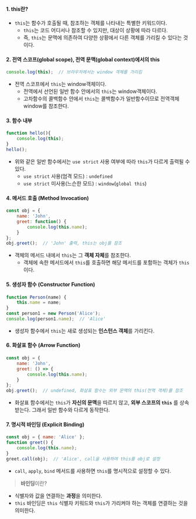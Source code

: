 
#### 1. this란?

- `this`는 함수가 호출될 때, 참조하는 객체를 나타내는 특별한 키워드이다.
	- `this`는 코드 어디서나 참조할 수 있지만, 대상이 상황에 따라 다르다.
	- 즉, `this`는 문맥에 의존하여 다양한 상황에서 다른 객체를 가리킬 수 있다는 것이다.


#### 2. 전역 스코프(global scope), 전역 문맥(global context)에서의 this

```js
console.log(this);  // 브라우저에서는 window 객체를 가리킴
```
- 전역 스코프에서 `this`는 window객체이다.
	- 전역에서 선언된 일반 함수 안에서의 `this`는 window객체이다.
	- 고차함수의 콜백함수 안에서 `this`는 콜백함수가 일반함수이므로 전역객체 window를 참조한다.

#### 3. 함수 내부

```js
function hello(){
	console.log(this);
}
hello();
```
- 위와 같은 일반 함수에서는 `use strict` 사용 여부에 따라 `this`가 다르게 출력될 수 있다.
	- `use strict` 사용(엄격 모드) : `undefined`
	- `use strict` 미사용(느슨한 모드) : `window`(`global this`)

#### 4. 메서드 호출 (Method Invocation)

```js
const obj = {
    name: 'John',
    greet: function() {
        console.log(this.name);
    }
};
obj.greet();  // 'John' 출력, this는 obj를 참조
```
- 객체의 메서드 내에서 `this`는 그 **객체 자체**를 참조한다.
	- 객체에 속한 메서드에서 `this`를 호출하면 해당 메서드를 포함하는 객체가 `this`이다.


#### 5. 생성자 함수 (Constructor Function)

```js
function Person(name) {
    this.name = name;
}
const person1 = new Person('Alice');
console.log(person1.name);  // 'Alice'
```
- 생성자 함수에서 `this`는 새로 생성되는 **인스턴스 객체**를 가리킨다.


#### 6. 화살표 함수 (Arrow Function)

```js
const obj = {
    name: 'John',
    greet: () => {
        console.log(this.name);
    }
};
obj.greet();  // undefined, 화살표 함수는 외부 문맥의 this(전역 객체)를 참조
```
- 화살표 함수에서는 `this`가 **자신의 문맥**을 따르지 않고, **외부 스코프의 `this`** 를 상속받는다. 그래서 일반 함수와 다르게 동작한다.


#### 7. 명시적 바인딩 (Explicit Binding)

```js
const obj = { name: 'Alice' };
function greet() {
    console.log(this.name);
}
greet.call(obj);  // 'Alice', call을 사용하여 this를 obj로 설정
```
- `call`, `apply`, `bind` 메서드를 사용하면 `this`를 명시적으로 설정할 수 있다.

> **바인딩**이란?
- 식별자와 값을 연결하는 **과정**을 의미한다.
- `this` 바인딩은 `this` 식별자 키워드와 `this`가 가리켜야 하는 객체를 연결하는 것을 의미한다.